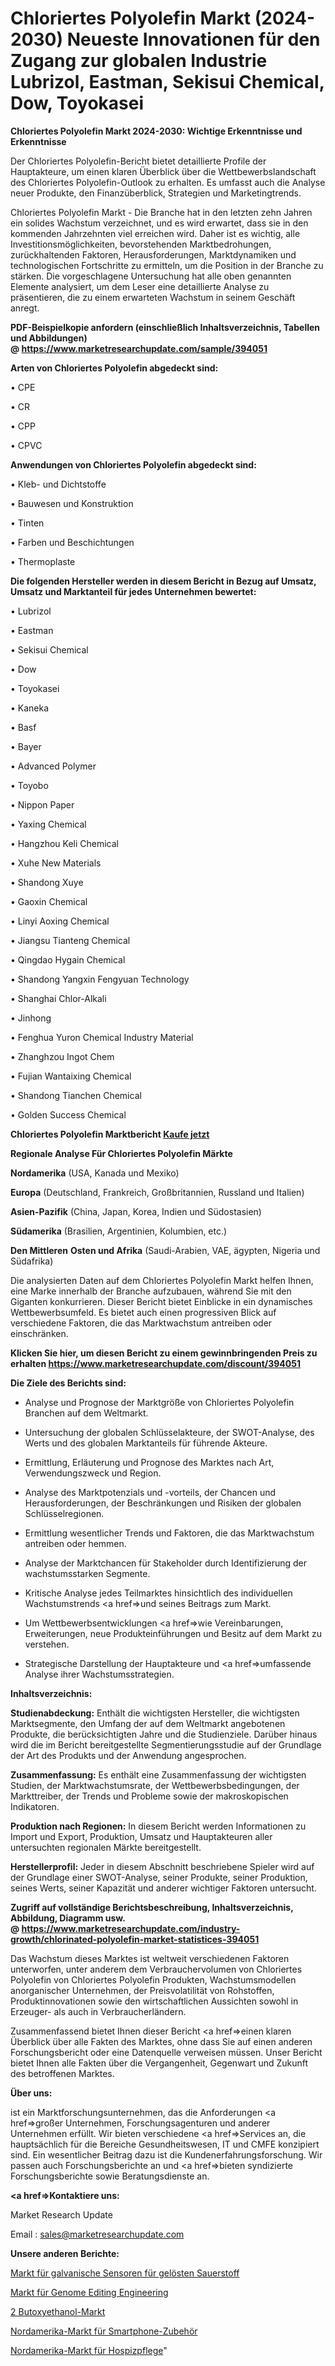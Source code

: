 # Chloriertes Polyolefin Markt (2024-2030) Neueste Innovationen für den Zugang zur globalen Industrie Lubrizol, Eastman, Sekisui Chemical, Dow, Toyokasei

<strong>Chloriertes Polyolefin Markt 2024-2030: Wichtige Erkenntnisse und Erkenntnisse</strong>

Der Chloriertes Polyolefin-Bericht bietet detaillierte Profile der Hauptakteure, um einen klaren Überblick über die Wettbewerbslandschaft des Chloriertes Polyolefin-Outlook zu erhalten. Es umfasst auch die Analyse neuer Produkte, den Finanzüberblick, Strategien und Marketingtrends.

Chloriertes Polyolefin Markt - Die Branche hat in den letzten zehn Jahren ein solides Wachstum verzeichnet, und es wird erwartet, dass sie in den kommenden Jahrzehnten viel erreichen wird. Daher ist es wichtig, alle Investitionsmöglichkeiten, bevorstehenden Marktbedrohungen, zurückhaltenden Faktoren, Herausforderungen, Marktdynamiken und technologischen Fortschritte zu ermitteln, um die Position in der Branche zu stärken. Die vorgeschlagene Untersuchung hat alle oben genannten Elemente analysiert, um dem Leser eine detaillierte Analyse zu präsentieren, die zu einem erwarteten Wachstum in seinem Geschäft anregt.

<strong><b>PDF-Beispielkopie anfordern (einschließlich Inhaltsverzeichnis, Tabellen und Abbildungen) @ </b></strong><strong><a href=https://www.marketresearchupdate.com/sample/394051><strong>https://www.marketresearchupdate.com/sample/394051</u></a></strong></strong>

<strong>Arten von Chloriertes Polyolefin abgedeckt sind:</strong>

• CPE

• CR

• CPP

• CPVC

<strong>Anwendungen von Chloriertes Polyolefin abgedeckt sind:</strong>

• Kleb- und Dichtstoffe

• Bauwesen und Konstruktion

• Tinten

• Farben und Beschichtungen

• Thermoplaste

<strong>Die folgenden Hersteller werden in diesem Bericht in Bezug auf Umsatz, Umsatz und Marktanteil für jedes Unternehmen bewertet:</strong>

• Lubrizol

• Eastman

• Sekisui Chemical

• Dow

• Toyokasei

• Kaneka

• Basf

• Bayer

• Advanced Polymer

• Toyobo

• Nippon Paper

• Yaxing Chemical

• Hangzhou Keli Chemical

• Xuhe New Materials

• Shandong Xuye

• Gaoxin Chemical

• Linyi Aoxing Chemical

• Jiangsu Tianteng Chemical

• Qingdao Hygain Chemical

• Shandong Yangxin Fengyuan Technology

• Shanghai Chlor-Alkali

• Jinhong

• Fenghua Yuron Chemical Industry Material

• Zhanghzou Ingot Chem

• Fujian Wantaixing Chemical

• Shandong Tianchen Chemical

• Golden Success Chemical

<strong>Chloriertes Polyolefin Marktbericht <a href=https://www.marketresearchupdate.com/buynow/394051>Kaufe jetzt</a></strong>

<strong>Regionale Analyse Für Chloriertes Polyolefin Märkte</strong>

<strong>Nordamerika</strong> (USA, Kanada und Mexiko)

<strong>Europa</strong> (Deutschland, Frankreich, Großbritannien, Russland und Italien)

<strong>Asien-Pazifik</strong> (China, Japan, Korea, Indien und Südostasien)

<strong>Südamerika</strong> (Brasilien, Argentinien, Kolumbien, etc.)

<strong>Den Mittleren</strong> <strong>Osten und Afrika</strong> (Saudi-Arabien, VAE, ägypten, Nigeria und Südafrika)

Die analysierten Daten auf dem Chloriertes Polyolefin Markt helfen Ihnen, eine Marke innerhalb der Branche aufzubauen, während Sie mit den Giganten konkurrieren. Dieser Bericht bietet Einblicke in ein dynamisches Wettbewerbsumfeld. Es bietet auch einen progressiven Blick auf verschiedene Faktoren, die das Marktwachstum antreiben oder einschränken.

<strong>Klicken Sie hier, um diesen Bericht zu einem gewinnbringenden Preis zu erhalten
</strong><strong><a href=https://www.marketresearchupdate.com/discount/394051>https://www.marketresearchupdate.com/discount/394051</b></u></strong></a>

<strong>Die Ziele des Berichts sind:</strong>

- Analyse und Prognose der Marktgröße von Chloriertes Polyolefin Branchen auf dem Weltmarkt.

- Untersuchung der globalen Schlüsselakteure, der SWOT-Analyse, des Werts und des globalen Marktanteils für führende Akteure.

- Ermittlung, Erläuterung und Prognose des Marktes nach Art, Verwendungszweck und Region.

- Analyse des Marktpotenzials und -vorteils, der Chancen und Herausforderungen, der Beschränkungen und Risiken der globalen Schlüsselregionen.

- Ermittlung wesentlicher Trends und Faktoren, die das Marktwachstum antreiben oder hemmen.

- Analyse der Marktchancen für Stakeholder durch Identifizierung der wachstumsstarken Segmente.

- Kritische Analyse jedes Teilmarktes hinsichtlich des individuellen Wachstumstrends <a href=>und</a> seines Beitrags zum Markt.

- Um Wettbewerbsentwicklungen <a href=>wie</a> Vereinbarungen, Erweiterungen, neue Produkteinführungen und Besitz auf dem Markt zu verstehen.

- Strategische Darstellung der Hauptakteure und <a href=>umfas</a>sende Analyse ihrer Wachstumsstrategien.

<strong>Inhaltsverzeichnis:</strong>

<strong>Studienabdeckung:</strong> Enthält die wichtigsten Hersteller, die wichtigsten Marktsegmente, den Umfang der auf dem Weltmarkt angebotenen Produkte, die berücksichtigten Jahre und die Studienziele. Darüber hinaus wird die im Bericht bereitgestellte Segmentierungsstudie auf der Grundlage der Art des Produkts und der Anwendung angesprochen.

<strong>Zusammenfassung:</strong> Es enthält eine Zusammenfassung der wichtigsten Studien, der Marktwachstumsrate, der Wettbewerbsbedingungen, der Markttreiber, der Trends und Probleme sowie der makroskopischen Indikatoren.

<strong>Produktion nach Regionen:</strong> In diesem Bericht werden Informationen zu Import und Export, Produktion, Umsatz und Hauptakteuren aller untersuchten regionalen Märkte bereitgestellt.

<strong>Herstellerprofil:</strong> Jeder in diesem Abschnitt beschriebene Spieler wird auf der Grundlage einer SWOT-Analyse, seiner Produkte, seiner Produktion, seines Werts, seiner Kapazität und anderer wichtiger Faktoren untersucht.

<strong><b>Zugriff auf vollständige Berichtsbeschreibung, Inhaltsverzeichnis, Abbildung, Diagramm usw. @ </b></strong><strong><a href=https://www.marketresearchupdate.com/industry-growth/chlorinated-polyolefin-market-statistices-394051>https://www.marketresearchupdate.com/industry-growth/chlorinated-polyolefin-market-statistices-394051</a></strong>

Das Wachstum dieses Marktes ist weltweit verschiedenen Faktoren unterworfen, unter anderem dem Verbrauchervolumen von Chloriertes Polyolefin von Chloriertes Polyolefin Produkten, Wachstumsmodellen anorganischer Unternehmen, der Preisvolatilität von Rohstoffen, Produktinnovationen sowie den wirtschaftlichen Aussichten sowohl in Erzeuger- als auch in Verbraucherländern.

Zusammenfassend bietet Ihnen dieser Bericht <a href=>einen</a> klaren Überblick über alle Fakten des Marktes, ohne dass Sie auf einen anderen Forschungsbericht oder eine Datenquelle verweisen müssen. Unser Bericht bietet Ihnen alle Fakten über die Vergangenheit, Gegenwart und Zukunft des betroffenen Marktes.

<strong>Über uns:</strong>

 ist ein Marktforschungsunternehmen, das die Anforderungen <a href=>großer</a> Unternehmen, Forschungsagenturen und anderer Unternehmen erfüllt. Wir bieten verschiedene <a href=>Services</a> an, die hauptsächlich für die Bereiche Gesundheitswesen, IT und CMFE konzipiert sind. Ein wesentlicher Beitrag dazu ist die Kundenerfahrungsforschung. Wir passen auch Forschungsberichte an und <a href=>bieten</a> syndizierte Forschungsberichte sowie Beratungsdienste an.

<strong><a href=>Kontaktiere uns:</a></strong>

Market Research Update

Email : sales@marketresearchupdate.com

<strong>Unsere anderen Berichte:</strong>

<a href=https://www.linkedin.com/pulse/galvanic-dissolved-oxygen-sensors-market-2023>Markt für galvanische Sensoren für gelösten Sauerstoff</a>

<a href=https://www.linkedin.com/pulse/genome-editing-engineering-market-sizing-up>Markt für Genome Editing Engineering</a>

<a href=https://www.linkedin.com/pulse/2-butoxyethanol-market-size-emerging-trends>2 Butoxyethanol-Markt</a>

<a href=https://www.linkedin.com/pulse/north-america-smart-phone-accessories-market-growth-possibilities>Nordamerika-Markt für Smartphone-Zubehör</a>

<a href=https://www.linkedin.com/pulse/north-america-hospice-care-market-size-2023>Nordamerika-Markt für Hospizpflege</a>"
